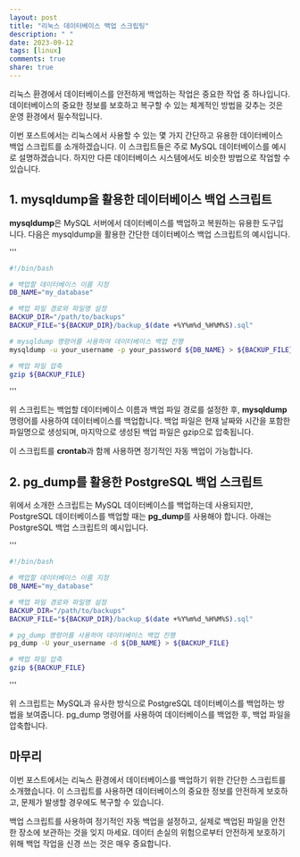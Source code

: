 ```yaml
---
layout: post
title: "리눅스 데이터베이스 백업 스크립팅"
description: " "
date: 2023-09-12
tags: [linux]
comments: true
share: true
---
```


리눅스 환경에서 데이터베이스를 안전하게 백업하는 작업은 중요한 작업 중 하나입니다. 데이터베이스의 중요한 정보를 보호하고 복구할 수 있는 체계적인 방법을 갖추는 것은 운영 환경에서 필수적입니다.

이번 포스트에서는 리눅스에서 사용할 수 있는 몇 가지 간단하고 유용한 데이터베이스 백업 스크립트를 소개하겠습니다. 이 스크립트들은 주로 MySQL 데이터베이스를 예시로 설명하겠습니다. 하지만 다른 데이터베이스 시스템에서도 비슷한 방법으로 작업할 수 있습니다.

## 1. mysqldump을 활용한 데이터베이스 백업 스크립트

**mysqldump**은 MySQL 서버에서 데이터베이스를 백업하고 복원하는 유용한 도구입니다. 다음은 mysqldump을 활용한 간단한 데이터베이스 백업 스크립트의 예시입니다.

'''
```bash
#!/bin/bash

# 백업할 데이터베이스 이름 지정
DB_NAME="my_database"

# 백업 파일 경로와 파일명 설정
BACKUP_DIR="/path/to/backups"
BACKUP_FILE="${BACKUP_DIR}/backup_$(date +%Y%m%d_%H%M%S).sql"

# mysqldump 명령어를 사용하여 데이터베이스 백업 진행
mysqldump -u your_username -p your_password ${DB_NAME} > ${BACKUP_FILE}

# 백업 파일 압축
gzip ${BACKUP_FILE}
```
'''

위 스크립트는 백업할 데이터베이스 이름과 백업 파일 경로를 설정한 후, **mysqldump** 명령어를 사용하여 데이터베이스를 백업합니다. 백업 파일은 현재 날짜와 시간을 포함한 파일명으로 생성되며, 마지막으로 생성된 백업 파일은 gzip으로 압축됩니다.

이 스크립트를 **crontab**과 함께 사용하면 정기적인 자동 백업이 가능합니다.

## 2. pg_dump를 활용한 PostgreSQL 백업 스크립트

위에서 소개한 스크립트는 MySQL 데이터베이스를 백업하는데 사용되지만, PostgreSQL 데이터베이스를 백업할 때는 **pg_dump**를 사용해야 합니다. 아래는 PostgreSQL 백업 스크립트의 예시입니다.

'''
```bash
#!/bin/bash

# 백업할 데이터베이스 이름 지정
DB_NAME="my_database"

# 백업 파일 경로와 파일명 설정
BACKUP_DIR="/path/to/backups"
BACKUP_FILE="${BACKUP_DIR}/backup_$(date +%Y%m%d_%H%M%S).sql"

# pg_dump 명령어를 사용하여 데이터베이스 백업 진행
pg_dump -U your_username -d ${DB_NAME} > ${BACKUP_FILE}

# 백업 파일 압축
gzip ${BACKUP_FILE}
```
'''

위 스크립트는 MySQL과 유사한 방식으로 PostgreSQL 데이터베이스를 백업하는 방법을 보여줍니다. pg_dump 명령어를 사용하여 데이터베이스를 백업한 후, 백업 파일을 압축합니다.

## 마무리

이번 포스트에서는 리눅스 환경에서 데이터베이스를 백업하기 위한 간단한 스크립트를 소개했습니다. 이 스크립트를 사용하면 데이터베이스의 중요한 정보를 안전하게 보호하고, 문제가 발생할 경우에도 복구할 수 있습니다.

백업 스크립트를 사용하여 정기적인 자동 백업을 설정하고, 실제로 백업된 파일을 안전한 장소에 보관하는 것을 잊지 마세요. 데이터 손실의 위험으로부터 안전하게 보호하기 위해 백업 작업을 신경 쓰는 것은 매우 중요합니다.